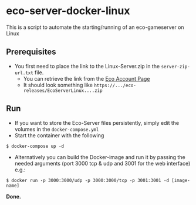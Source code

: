 # eco-server-docker-linux
This is a script to automate the starting/running of an eco-gameserver on Linux

## Prerequisites
- You first need to place the link to the Linux-Server.zip in the `server-zip-url.txt` file.
  - You can retrieve the link from the [Eco Account Page](https://play.eco/account)
  - It should look something like `https://.../eco-releases/EcoServerLinux....zip`
  
## Run
- If you want to store the Eco-Server files persistently, simply edit the volumes in the `docker-compose.yml`
- Start the container with the following

```
$ docker-compose up -d
```

- Alternatively you can build the Docker-image and run it by passing the needed arguments (port 3000 tcp & udp and 3001 for the web interface) e.g.:
```
$ docker run -p 3000:3000/udp -p 3000:3000/tcp -p 3001:3001 -d [image-name]
```

**Done.**
